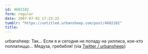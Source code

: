 ```yaml
---
id: 4682182
form: regular
date: 2007-07-01 17:23:22
tumblr: "https://untitled.urbansheep.com/post/4682182"
title:
---
```


<p>urbansheep: Так&hellip; Если я и сегодня не попаду на уиллиса, кое-кто поплатиццо&hellip; Медуза, гребибля! (via <a href="http://twitter.com/urbansheep/statuses/129231152">Twitter / urbansheep</a>)</p>

